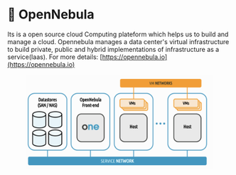 # 🔄 OpenNebula

Its is a open source cloud Computing plateform which helps us to build and manage a cloud. Opennebula manages a data center's virtual infrastructure to build private, public and hybrid implementations of infrastructure as a service(Iaas). For more details: [https://opennebula.io](https://opennebula.io)

<figure><img src="../.gitbook/assets/Screen Shot 2022-10-31 at 11.56.25 PM.png" alt=""><figcaption></figcaption></figure>
